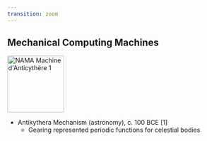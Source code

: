 ```yaml
---
transition: zoom
---
```


## Mechanical Computing Machines

<div class="paragraph">
    <p>
        <span class="image">
            <a title="No machine-readable author provided. Marsyas assumed (based on copyright claims). / CC BY-SA (http://creativecommons.org/licenses/by-sa/3.0/)" href="https://commons.wikimedia.org/wiki/File:NAMA_Machine_d%27Anticyth%C3%A8re_1.jpg"><img width="128" alt="NAMA Machine d&#039;Anticythère 1" src="https://upload.wikimedia.org/wikipedia/commons/thumb/6/66/NAMA_Machine_d%27Anticyth%C3%A8re_1.jpg/512px-NAMA_Machine_d%27Anticyth%C3%A8re_1.jpg"></a>
        </span>
    </p>
</div>

- Antikythera Mechanism (astronomy), c. 100 BCE \[1\]
  - Gearing represented periodic functions for celestial bodies

[^1]: [https://en.wikipedia.org/wiki/Antikythera_mechanism](https://en.wikipedia.org/wiki/Antikythera_mechanism)